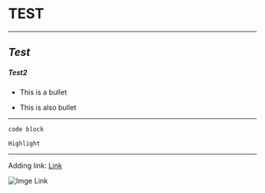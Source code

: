 #  **TEST**

---
## _Test_

##### _Test2_
- This is a bullet
* This is also bullet
---
```javascript
code block
```
`Highlight`

---
Adding link: [Link](https://www.google.com/)

![Imge Link](https://www.google.com/images/branding/googlelogo/1x/googlelogo_light_color_272x92dp.png)